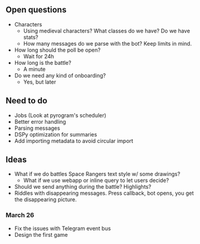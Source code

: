 ## Open questions
- Characters
    - Using medieval characters? What classes do we have? Do we have stats?
    - How many messages do we parse with the bot? Keep limits in mind.
- How long should the poll be open?
    - Wait for 24h
- How long is the battle?
    - A minute
- Do we need any kind of onboarding?
    - Yes, but later

## Need to do
- Jobs (Look at pyrogram's scheduler)
- Better error handling
- Parsing messages
- DSPy optimization for summaries
- Add importing metadata to avoid circular import

## Ideas
- What if we do battles Space Rangers text style w/ some drawings?
    - What if we use webapp or inline query to let users decide?
- Should we send anything during the battle? Highlights?
- Riddles with disappearing messages. Press callback, bot opens, you get the disappearing picture.

### March 26
- Fix the issues with Telegram event bus
- Design the first game
